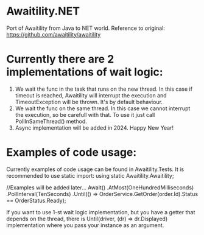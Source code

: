 # Awaitility.NET
Port of Awaitility from Java to NET world. Reference to original: https://github.com/awaitility/awaitility

# Currently there are 2 implementations of wait logic:
1. We wait the func in the task that runs on the new thread. In this case if timeout is reached, Awaitility will interrupt the execution and TimeoutException will be thrown. It's by default behaviour.
2. We wait the func on the same thread. In this case we cannot interrupt the execution, so be carefull with that. To use it just call PollInSameThread() method.
3. Async implementation will be added in 2024. Happy New Year!
 
# Examples of code usage:
Currently examples of code usage can be found in Awaitility.Tests.
It is recommended to use static import: using static Awaitility.Awaitility;

//Examples will be added later...
Await()
    .AtMost(OneHundredMilliseconds)
    .PollInterval(TenSeconds)
    .Until(() => OrderService.GetOrder(order.Id).Status == OrderStatus.Ready);

If you want to use 1-st wait logic implementation, but you have a getter that depends on the thread, there is Until(driver, (dr) => dr.Displayed) implementation where you pass your instance as an argument.
